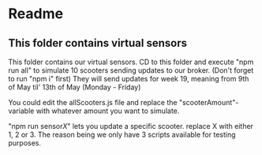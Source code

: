 # Readme

## This folder contains virtual sensors

This folder contains our virtual sensors. 
CD to this folder and execute "npm run all" to simulate 10 scooters sending updates to our broker.
(Don't forget to run "npm i" first) 
They will send updates for week 19, meaning from 9th of May til' 13th of May (Monday - Friday)

You could edit the allScooters.js file and replace the "scooterAmount"-variable with whatever amount you want to simulate.

"npm run sensor*X*" lets you update a specific scooter. replace X with either 1, 2 or 3. The reason being we only have 3 scripts available for testing purposes.
